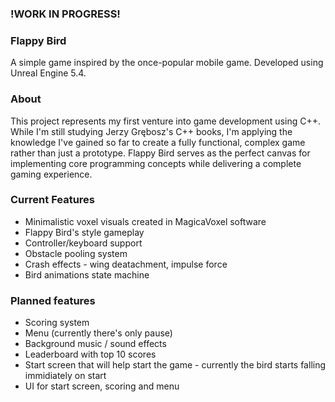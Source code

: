 ### !WORK IN PROGRESS! ###

### Flappy Bird ###
A simple game inspired by the once-popular mobile game.
Developed using Unreal Engine 5.4.


### About ###
This project represents my first venture into game development using C++. While I'm still studying Jerzy Grębosz's C++ books, I'm applying the knowledge I've gained so far to create a fully functional, complex game rather than just a prototype. Flappy Bird serves as the perfect canvas for implementing core programming concepts while delivering a complete gaming experience.


### Current Features ###
- Minimalistic voxel visuals created in MagicaVoxel software
- Flappy Bird's style gameplay
- Controller/keyboard support
- Obstacle pooling system
- Crash effects - wing deatachment, impulse force
- Bird animations state machine


### Planned features ###
- Scoring system
- Menu (currently there's only pause)
- Background music / sound effects
- Leaderboard with top 10 scores 
- Start screen that will help start the game - currently the bird starts falling immidiately on start
- UI for start screen, scoring and menu